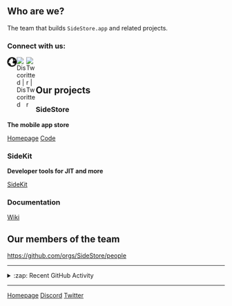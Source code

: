 <!-- 
Docs: How to use GitHub README and actions to auto-generate embedded content.
https://github.com/anuraghazra/github-readme-stats
https://www.youtube.com/watch?v=n6d4KHSKqGk
https://github.com/rahuldkjain/github-profile-readme-generator
 -->

## Who are we?

The team that builds `SideStore.app` and related projects.

### Connect with us:

<!--
[![Website](https://img.shields.io/website?label=sidestore.io&style=for-the-badge&url=https://sidestore.io)](https://sidestore.io)
[![Twitter Follow](https://img.shields.io/twitter/follow/sidestore_io?color=1DA1F2&logo=twitter&style=for-the-badge)](https://twitter.com/intent/follow?original_referer=https%3A%2F%2Fgithub.com%2Fsidestore&screen_name=sidestore)
[![GitHub Followers](https://img.shields.io/github/followers/sidestore?style=for-the-badge)]()
[![GitHub Sponsors](https://img.shields.io/github/sponsors/sidestore?style=for-the-badge
)]() 
-->

[<img align="left" alt="sidestore.io" width="22px" src="https://raw.githubusercontent.com/iconic/open-iconic/master/svg/globe.svg" />][website]
[<img align="left" alt="Discord | Discord" width="22px" src="https://cdn.jsdelivr.net/npm/simple-icons@v3/icons/discord.svg" />][discord]
[<img align="left" alt="Twitter | Twitter" width="22px" src="https://cdn.jsdelivr.net/npm/simple-icons@v3/icons/twitter.svg" />][twitter]

<br />
<br />

## Our projects

### SideStore

__The mobile app store__

[Homepage][website]
[Code][git.sidestore]

### SideKit

__Developer tools for JIT and more__

[SideKit][git.sidekit]

### Documentation

[Wiki][wiki]

## Our members of the team

https://github.com/orgs/SideStore/people

---

<details>
  <summary>:zap: Recent GitHub Activity</summary>

<!--START_SECTION:activity-->
1. 🗣 Commented on [#666](https://github.com/SideStore/SideStore/issues/666) in [SideStore/SideStore](https://github.com/SideStore/SideStore)
2. ❗️ Reopened issue [#666](https://github.com/SideStore/SideStore/issues/666) in [SideStore/SideStore](https://github.com/SideStore/SideStore)
3. 🗣 Commented on [#666](https://github.com/SideStore/SideStore/issues/666) in [SideStore/SideStore](https://github.com/SideStore/SideStore)
4. 🗣 Commented on [#709](https://github.com/SideStore/SideStore/issues/709) in [SideStore/SideStore](https://github.com/SideStore/SideStore)
5. 🗣 Commented on [#694](https://github.com/SideStore/SideStore/issues/694) in [SideStore/SideStore](https://github.com/SideStore/SideStore)
6. ❗️ Opened issue [#709](https://github.com/SideStore/SideStore/issues/709) in [SideStore/SideStore](https://github.com/SideStore/SideStore)
7. 🗣 Commented on [#2](https://github.com/SideStore/iMobileDevice.swift/issues/2) in [SideStore/iMobileDevice.swift](https://github.com/SideStore/iMobileDevice.swift)
8. 🗣 Commented on [#1](https://github.com/SideStore/SideKit/issues/1) in [SideStore/SideKit](https://github.com/SideStore/SideKit)
9. 🗣 Commented on [#708](https://github.com/SideStore/SideStore/issues/708) in [SideStore/SideStore](https://github.com/SideStore/SideStore)
10. 🗣 Commented on [#700](https://github.com/SideStore/SideStore/issues/700) in [SideStore/SideStore](https://github.com/SideStore/SideStore)
11. ❗️ Closed issue [#2](https://github.com/SideStore/iMobileDevice.swift/issues/2) in [SideStore/iMobileDevice.swift](https://github.com/SideStore/iMobileDevice.swift)
12. ❗️ Opened issue [#2](https://github.com/SideStore/iMobileDevice.swift/issues/2) in [SideStore/iMobileDevice.swift](https://github.com/SideStore/iMobileDevice.swift)
13. 🗣 Commented on [#708](https://github.com/SideStore/SideStore/issues/708) in [SideStore/SideStore](https://github.com/SideStore/SideStore)
14. 🗣 Commented on [#707](https://github.com/SideStore/SideStore/issues/707) in [SideStore/SideStore](https://github.com/SideStore/SideStore)
15. ❗️ Opened issue [#708](https://github.com/SideStore/SideStore/issues/708) in [SideStore/SideStore](https://github.com/SideStore/SideStore)
16. 🗣 Commented on [#2](https://github.com/SideStore/em_proxy/issues/2) in [SideStore/em_proxy](https://github.com/SideStore/em_proxy)
17. ❗️ Opened issue [#707](https://github.com/SideStore/SideStore/issues/707) in [SideStore/SideStore](https://github.com/SideStore/SideStore)
18. ❗️ Opened issue [#706](https://github.com/SideStore/SideStore/issues/706) in [SideStore/SideStore](https://github.com/SideStore/SideStore)
19. 🗣 Commented on [#704](https://github.com/SideStore/SideStore/issues/704) in [SideStore/SideStore](https://github.com/SideStore/SideStore)
20. 🗣 Commented on [#696](https://github.com/SideStore/SideStore/issues/696) in [SideStore/SideStore](https://github.com/SideStore/SideStore)
<!--END_SECTION:activity-->

</details>

---

[Homepage][patreon] [Discord][discord] [Twitter][twitter]

<!--
- [Patreon][patreon]
- [OpenCollective][opencollective]
- [YouTube][youtube]
-->

[website]: https://sidestore.io
[wiki]: https://wiki.sidestore.io
[twitter]: https://twitter.com/sidestore_io
[discord]: https://discord.gg/sidestore-949183273383395328
[youtube]: https://youtube.com/TODO
[patreon]: https://www.patreon.com/SideStore
[opencollective]: https://opencollective.com/TODO
[git.sidestore]: https://github.com/SideStore/SideStore/
[git.sidekit]: https://github.com/SideStore/SideKit

